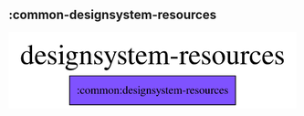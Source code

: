 ## :common-designsystem-resources

<img src="../../resources/dependency_graphs/common-designsystem-resources-dependency-graph-multiplatform-projects.svg">